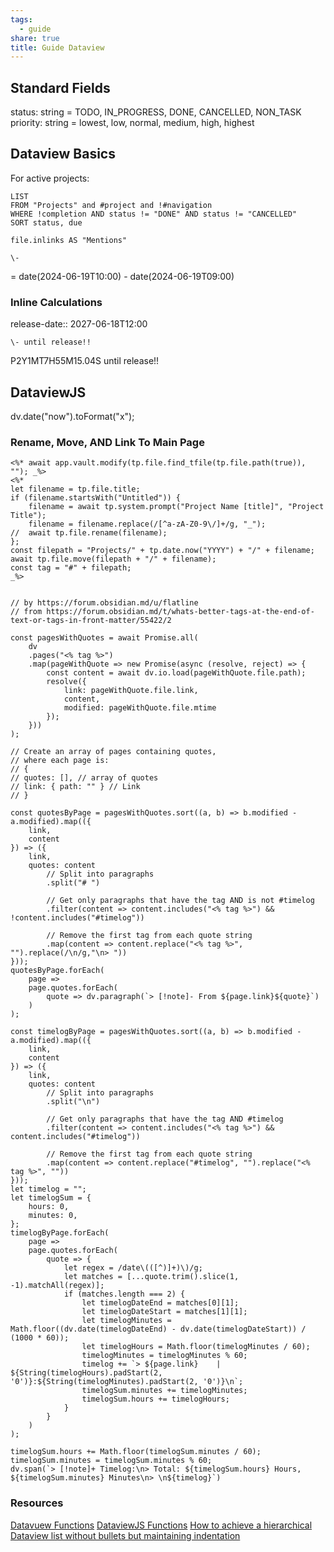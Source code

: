 ```yaml
---
tags:
  - guide
share: true
title: Guide Dataview
---
```

## Standard Fields
status: string = TODO, IN_PROGRESS, DONE, CANCELLED, NON_TASK
priority: string = lowest, low, normal, medium, high, highest

## Dataview Basics
For active projects:
```
LIST
FROM "Projects" and #project and !#navigation
WHERE !completion AND status != "DONE" AND status != "CANCELLED"
SORT status, due
```

```
file.inlinks AS "Mentions"
```

```
\-
```
= date(2024-06-19T10:00) - date(2024-06-19T09:00)

### Inline Calculations
release-date:: 2027-06-18T12:00
```
\- until release!!
```
P2Y1MT7H55M15.04S until release!!

## DataviewJS

dv.date("now").toFormat("x");

### Rename, Move, AND Link To Main Page
```
<%* await app.vault.modify(tp.file.find_tfile(tp.file.path(true)), ""); _%>
<%*
let filename = tp.file.title;
if (filename.startsWith("Untitled")) {
	filename = await tp.system.prompt("Project Name [title]", "Project Title");
	filename = filename.replace(/[^a-zA-Z0-9\/]+/g, "_");
//	await tp.file.rename(filename);
};
const filepath = "Projects/" + tp.date.now("YYYY") + "/" + filename;
await tp.file.move(filepath + "/" + filename);
const tag = "#" + filepath;
_%>


// by https://forum.obsidian.md/u/flatline
// from https://forum.obsidian.md/t/whats-better-tags-at-the-end-of-text-or-tags-in-front-matter/55422/2

const pagesWithQuotes = await Promise.all(
	dv
	.pages("<% tag %>")
	.map(pageWithQuote => new Promise(async (resolve, reject) => {
		const content = await dv.io.load(pageWithQuote.file.path);
		resolve({
			link: pageWithQuote.file.link,
			content,
			modified: pageWithQuote.file.mtime
		});
	}))
);

// Create an array of pages containing quotes,
// where each page is:
// {
// quotes: [], // array of quotes
// link: { path: "" } // Link
// }

const quotesByPage = pagesWithQuotes.sort((a, b) => b.modified - a.modified).map(({
	link,
	content
}) => ({
	link,
	quotes: content
		// Split into paragraphs
		.split("# ")
		
		// Get only paragraphs that have the tag AND is not #timelog
		.filter(content => content.includes("<% tag %>") && !content.includes("#timelog"))
		
		// Remove the first tag from each quote string
		.map(content => content.replace("<% tag %>", "").replace(/\n/g,"\n> "))
}));
quotesByPage.forEach(
	page => 
	page.quotes.forEach(
		quote => dv.paragraph(`> [!note]- From ${page.link}${quote}`)
	)
);

const timelogByPage = pagesWithQuotes.sort((a, b) => b.modified - a.modified).map(({
	link,
	content
}) => ({
	link,
	quotes: content
		// Split into paragraphs
		.split("\n")
		
		// Get only paragraphs that have the tag AND #timelog
		.filter(content => content.includes("<% tag %>") && content.includes("#timelog"))
		
		// Remove the first tag from each quote string
		.map(content => content.replace("#timelog", "").replace("<% tag %>", ""))
}));
let timelog = "";
let timelogSum = {
	hours: 0,
	minutes: 0,
};
timelogByPage.forEach(
	page => 
	page.quotes.forEach(
		quote => {
			let regex = /date\(([^)]+)\)/g;
			let matches = [...quote.trim().slice(1, -1).matchAll(regex)];
			if (matches.length === 2) {
				let timelogDateEnd = matches[0][1];
			    let timelogDateStart = matches[1][1];
			    let timelogMinutes = Math.floor((dv.date(timelogDateEnd) - dv.date(timelogDateStart)) / (1000 * 60));
			    let timelogHours = Math.floor(timelogMinutes / 60);
			    timelogMinutes = timelogMinutes % 60;
				timelog += `> ${page.link}    |     ${String(timelogHours).padStart(2, '0')}:${String(timelogMinutes).padStart(2, '0')}\n`;
			    timelogSum.minutes += timelogMinutes;
			    timelogSum.hours += timelogHours;
			}
		}
	)
);

timelogSum.hours += Math.floor(timelogSum.minutes / 60);
timelogSum.minutes = timelogSum.minutes % 60;
dv.span(`> [!note]+ Timelog:\n> Total: ${timelogSum.hours} Hours, ${timelogSum.minutes} Minutes\n> \n${timelog}`)
```

### Resources

[Datavuew Functions](https://blacksmithgu.github.io/obsidian-dataview/reference/functions/)
[DataviewJS Functions](https://blacksmithgu.github.io/obsidian-dataview/api/code-reference/)
[How to achieve a hierarchical Dataview list without bullets but maintaining indentation](https://forum.obsidian.md/t/how-to-achieve-a-hierarchical-dataview-list-without-bullets-but-maintaining-indentation/66011)
